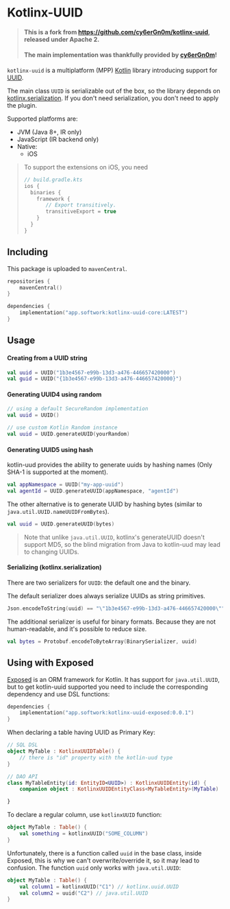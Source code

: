 # Kotlinx-UUID

> #### This is a fork from https://github.com/cy6erGn0m/kotlinx-uuid, released under Apache 2.
> #### The main implementation was thankfully provided by [cy6erGn0m](https://github.com/cy6erGn0m)!

`kotlinx-uuid` is a multiplatform (MPP) [Kotlin](https://kotlinlang.org) library introducing support
for [UUID](https://en.wikipedia.org/wiki/Universally_unique_identifier).

The main class `UUID` is serializable out of the box, so the library depends
on [kotlinx.serialization](https://github.com/Kotlin/kotlinx.serialization). If you don't need serialization, you don't
need to apply the plugin.

Supported platforms are:

- JVM (Java 8+, IR only)
- JavaScript (IR backend only)
- Native:
    - iOS

> To support the extensions on iOS, you need
> ```kotlin
> // build.gradle.kts
> ios {
>   binaries {
>     framework {
>        // Export transitively.
>        transitiveExport = true
>     }
>   }  
> }
> ```

## Including

This package is uploaded to `mavenCentral`.

````kotlin
repositories {
    mavenCentral()
}

dependencies {
    implementation("app.softwork:kotlinx-uuid-core:LATEST")
}
````

## Usage

#### Creating from a UUID string

```kotlin
val uuid = UUID("1b3e4567-e99b-13d3-a476-446657420000")
val guid = UUID("{1b3e4567-e99b-13d3-a476-446657420000}")
```

#### Generating UUID4 using random

```kotlin
// using a default SecureRandom implementation
val uuid = UUID()

// use custom Kotlin Random instance
val uuid = UUID.generateUUID(yourRandom)
```

#### Generating UUID5 using hash

kotlin-uud provides the ability to generate uuids by hashing names (Only SHA-1 is supported at the moment).

```kotlin
val appNamespace = UUID("my-app-uuid")
val agentId = UUID.generateUUID(appNamespace, "agentId")
```

The other alternative is to generate UUID by hashing bytes (similar to `java.util.UUID.nameUUIDFromBytes`).

```kotlin
val uuid = UUID.generateUUID(bytes)
```

> Note that unlike `java.util.UUID`, kotlinx's generateUUID
> doesn't support MD5, so the blind migration
> from Java to kotlin-uud may lead to changing UUIDs.

#### Serializing (kotlinx.serialization)

There are two serializers for `UUID`: the default one and the binary.

The default serializer does always serialize UUIDs as string primitives.

```kotlin
Json.encodeToString(uuid) == "\"1b3e4567-e99b-13d3-a476-446657420000\""
```

The additional serializer is useful for binary formats. Because they are not human-readable, and it's possible to reduce
size.

```kotlin
val bytes = Protobuf.encodeToByteArray(BinarySerializer, uuid)
```

## Using with Exposed

[Exposed](https://github.com/JetBrains/Exposed) is an ORM framework for Kotlin. It has support for `java.util.UUID`, but
to get kotlin-uuid supported you need to include the corresponding dependency and use DSL functions:

```kotlin
dependencies {
    implementation("app.softwork:kotlinx-uuid-exposed:0.0.1")
}
```

When declaring a table having UUID as Primary Key:

```kotlin
// SQL DSL
object MyTable : KotlinxUUIDTable() {
    // there is "id" property with the kotlin-uud type
}

// DAO API
class MyTableEntity(id: EntityID<UUID>) : KotlinxUUIDEntity(id) {
    companion object : KotlinxUUIDEntityClass<MyTableEntity>(MyTable)

} 
```

To declare a regular column, use `kotlinxUUID` function:

```kotlin
object MyTable : Table() {
    val something = kotlinxUUID("SOME_COLUMN")
}
```

Unfortunately, there is a function called `uuid` in the base class, inside Exposed, this is why we can't
overwrite/override it, so it may lead to confusion. The function `uuid` only works with `java.util.UUID`:

```kotlin
object MyTable : Table() {
    val column1 = kotlinxUUID("C1") // kotlinx.uuid.UUID
    val column2 = uuid("C2") // java.util.UUID
}
```
